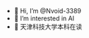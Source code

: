 - 👋 Hi, I’m @Nvoid-3389
- 👀 I’m interested in AI
- 🌱 天津科技大学本科在读
<!---
Nvoid-3389/Nvoid-3389 is a ✨ special ✨ repository because its `README.md` (this file) appears on your GitHub profile.
You can click the Preview link to take a look at your changes.
--->
